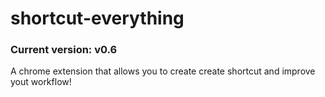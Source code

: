 # shortcut-everything
### Current version: v0.6
A chrome extension that allows you to create create shortcut and improve yout workflow!

